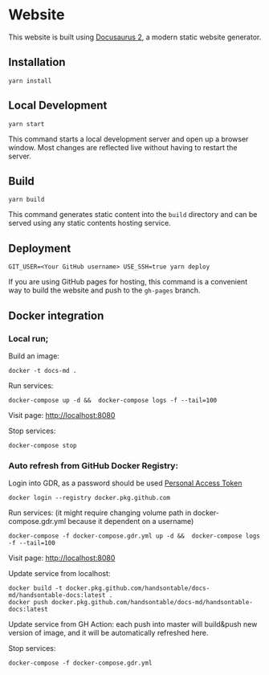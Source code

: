 # Website

This website is built using [Docusaurus 2](https://v2.docusaurus.io/), a modern static website generator.

## Installation

```console
yarn install
```

## Local Development

```console
yarn start
```

This command starts a local development server and open up a browser window. Most changes are reflected live without having to restart the server.

## Build

```console
yarn build
```

This command generates static content into the `build` directory and can be served using any static contents hosting service.

## Deployment

```console
GIT_USER=<Your GitHub username> USE_SSH=true yarn deploy
```

If you are using GitHub pages for hosting, this command is a convenient way to build the website and push to the `gh-pages` branch.

## Docker integration

### Local run;

Build an image:

```console
docker -t docs-md .
```

Run services:

```console
docker-compose up -d &&  docker-compose logs -f --tail=100
```

Visit page: [http://localhost:8080](http://localhost:8080)

Stop services:

```console
docker-compose stop
```

### Auto refresh from GitHub Docker Registry:


Login into GDR, as a password should be used [Personal Access Token](https://github.com/settings/tokens)

```console
docker login --registry docker.pkg.github.com
```

Run services: (it might require changing volume path in docker-compose.gdr.yml because it dependent on a username)

```console
docker-compose -f docker-compose.gdr.yml up -d &&  docker-compose logs -f --tail=100
```

Visit page: [http://localhost:8080](http://localhost:8080)

Update service from localhost:

```console
docker build -t docker.pkg.github.com/handsontable/docs-md/handsontable-docs:latest .
docker push docker.pkg.github.com/handsontable/docs-md/handsontable-docs:latest
```

Update service from GH Action: each push into master will build&push new version of image, and it will be automatically refreshed here.

Stop services:

```console
docker-compose -f docker-compose.gdr.yml
```


